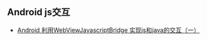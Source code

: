 
## Android js交互

- [Android 利用WebViewJavascriptBridge 实现js和java的交互（一）](https://blog.csdn.net/sk719887916/article/details/47189607)